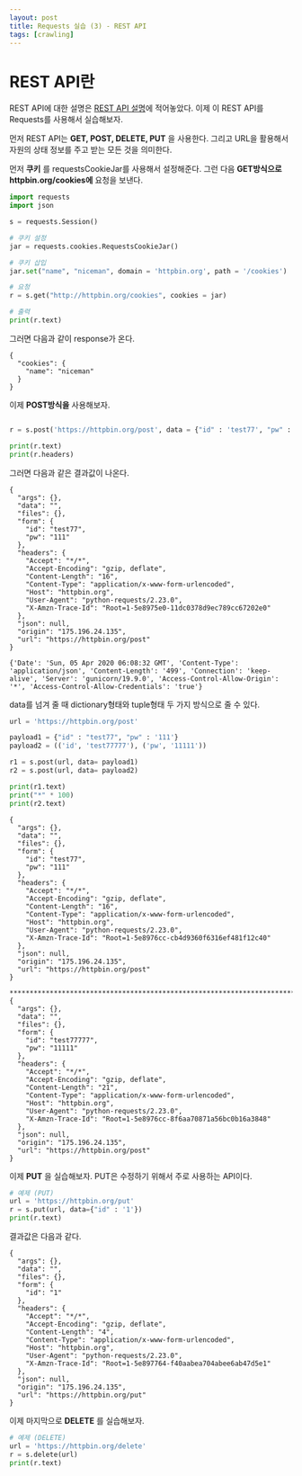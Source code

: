 ```yaml
---
layout: post
title: Requests 실습 (3) - REST API
tags: [crawling]
---
```

# REST API란
REST API에 대한 설명은 [REST API 설명](https://toodifficulto.github.io/2020/03/31/crawling_rest_api/)에 적어놓았다. 이제 이 REST API를 Requests를 사용해서 실습해보자.

먼저 REST API는 **GET, POST, DELETE, PUT** 을 사용한다. 그리고 URL을 활용해서 자원의 상태 정보를 주고 받는 모든 것을 의미한다.

먼저 **쿠키** 를 requestsCookieJar를 사용해서 설정해준다.
그런 다음 **GET방식으로** **httpbin.org/cookies에** 요청을 보낸다.  

~~~python
import requests
import json

s = requests.Session()

# 쿠키 설정
jar = requests.cookies.RequestsCookieJar()

# 쿠키 삽입
jar.set("name", "niceman", domain = 'httpbin.org', path = '/cookies')

# 요청
r = s.get("http://httpbin.org/cookies", cookies = jar)

# 출력
print(r.text)
~~~

그러면 다음과 같이 response가 온다.
~~~
{
  "cookies": {
    "name": "niceman"
  }
}
~~~


이제 **POST방식을** 사용해보자.
~~~python

r = s.post('https://httpbin.org/post', data = {"id" : 'test77', "pw" : "111"}, cookies = jar)

print(r.text)
print(r.headers)
~~~
그러면 다음과 같은 결과값이 나온다.
~~~
{
  "args": {},
  "data": "",
  "files": {},
  "form": {
    "id": "test77",
    "pw": "111"
  },
  "headers": {
    "Accept": "*/*",
    "Accept-Encoding": "gzip, deflate",
    "Content-Length": "16",
    "Content-Type": "application/x-www-form-urlencoded",
    "Host": "httpbin.org",
    "User-Agent": "python-requests/2.23.0",
    "X-Amzn-Trace-Id": "Root=1-5e8975e0-11dc0378d9ec789cc67202e0"
  },
  "json": null,
  "origin": "175.196.24.135",
  "url": "https://httpbin.org/post"
}

{'Date': 'Sun, 05 Apr 2020 06:08:32 GMT', 'Content-Type': 'application/json', 'Content-Length': '499', 'Connection': 'keep-alive', 'Server': 'gunicorn/19.9.0', 'Access-Control-Allow-Origin': '*', 'Access-Control-Allow-Credentials': 'true'}
~~~

data를 넘겨 줄 때 dictionary형태와 tuple형태 두 가지 방식으로 줄 수 있다.

~~~python
url = 'https://httpbin.org/post'

payload1 = {"id" : "test77", "pw" : '111'}
payload2 = (('id', 'test77777'), ('pw', '11111'))

r1 = s.post(url, data= payload1)
r2 = s.post(url, data= payload2)

print(r1.text)
print("*" * 100)
print(r2.text)
~~~

~~~
{
  "args": {},
  "data": "",
  "files": {},
  "form": {
    "id": "test77",
    "pw": "111"
  },
  "headers": {
    "Accept": "*/*",
    "Accept-Encoding": "gzip, deflate",
    "Content-Length": "16",
    "Content-Type": "application/x-www-form-urlencoded",
    "Host": "httpbin.org",
    "User-Agent": "python-requests/2.23.0",
    "X-Amzn-Trace-Id": "Root=1-5e8976cc-cb4d9360f6316ef481f12c40"
  },
  "json": null,
  "origin": "175.196.24.135",
  "url": "https://httpbin.org/post"
}

****************************************************************************************************
{
  "args": {},
  "data": "",
  "files": {},
  "form": {
    "id": "test77777",
    "pw": "11111"
  },
  "headers": {
    "Accept": "*/*",
    "Accept-Encoding": "gzip, deflate",
    "Content-Length": "21",
    "Content-Type": "application/x-www-form-urlencoded",
    "Host": "httpbin.org",
    "User-Agent": "python-requests/2.23.0",
    "X-Amzn-Trace-Id": "Root=1-5e8976cc-8f6aa70871a56bc0b16a3848"
  },
  "json": null,
  "origin": "175.196.24.135",
  "url": "https://httpbin.org/post"
}
~~~

이제 **PUT** 을 실습해보자. PUT은 수정하기 위해서 주로 사용하는 API이다.

~~~python
# 예제 (PUT)
url = 'https://httpbin.org/put'
r = s.put(url, data={"id" : '1'})
print(r.text)
~~~
결과값은 다음과 같다.
~~~
{
  "args": {},  
  "data": "",  
  "files": {},
  "form": {    
    "id": "1"
  },
  "headers": {
    "Accept": "*/*",
    "Accept-Encoding": "gzip, deflate",
    "Content-Length": "4",
    "Content-Type": "application/x-www-form-urlencoded",
    "Host": "httpbin.org",
    "User-Agent": "python-requests/2.23.0",
    "X-Amzn-Trace-Id": "Root=1-5e897764-f40aabea704abee6ab47d5e1"
  },
  "json": null,
  "origin": "175.196.24.135",
  "url": "https://httpbin.org/put"
}
~~~
이제 마지막으로 **DELETE** 를 실습해보자.
~~~python
# 예제 (DELETE)
url = 'https://httpbin.org/delete'
r = s.delete(url)
print(r.text)
~~~
